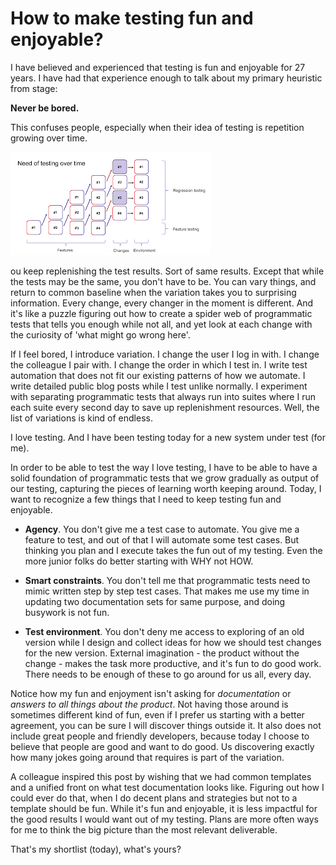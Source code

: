 # How to make testing fun and enjoyable?

I have believed and experienced that testing is fun and enjoyable for 27 years. I have had that experience enough to talk about my primary heuristic from stage:

**Never be bored.**

This confuses people, especially when their idea of testing is repetition growing over time.

![Regression over time](./Regression.png)

ou keep replenishing the test results. Sort of same results. Except that while the tests may be the same, you don't have to be. You can vary things, and return to common baseline when the variation takes you to surprising information. Every change, every changer in the moment is different. And it's like a puzzle figuring out how to create a spider web of programmatic tests that tells you enough while not all, and yet look at each change with the curiosity of 'what might go wrong here'.

If I feel bored, I introduce variation. I change the user I log in with. I change the colleague I pair with. I change the order in which I test in. I write test automation that does not fit our existing patterns of how we automate. I write detailed public blog posts while I test unlike normally. I experiment with separating programmatic tests that always run into suites where I run each suite every second day to save up replenishment resources. Well, the list of variations is kind of endless.

I love testing. And I have been testing today for a new system under test (for me).

In order to be able to test the way I love testing, I have to be able to have a solid foundation of programmatic tests that we grow gradually as output of our testing, capturing the pieces of learning worth keeping around. Today, I want to recognize a few things that I need to keep testing fun and enjoyable.

* **Agency**. You don't give me a test case to automate. You give me a feature to test, and out of that I will automate some test cases. But thinking you plan and I execute takes the fun out of my testing. Even the more junior folks do better starting with WHY not HOW.

* **Smart constraints**. You don't tell me that programmatic tests need to mimic written step by step test cases. That makes me use my time in updating two documentation sets for same purpose, and doing busywork is not fun.

* **Test environment**. You don't deny me access to exploring of an old version while I design and collect ideas for how we should test changes for the new version. External imagination - the product without the change - makes the task more productive, and it's fun to do good work. There needs to be enough of these to go around for us all, every day.

Notice how my fun and enjoyment isn't asking for *documentation* or *answers to all things about the product*. Not having those around is sometimes different kind of fun, even if I prefer us starting with a better agreement, you can be sure I will discover things outside it. It also does not include great people and friendly developers, because today I choose to believe that people are good and want to do good. Us discovering exactly how many jokes going around that requires is part of the variation.

A colleague inspired this post by wishing that we had common templates and a unified front on what test documentation looks like. Figuring out how I could ever do that, when I do decent plans and strategies but not to a template should be fun. While it's fun and enjoyable, it is less impactful for the good results I would want out of my testing. Plans are more often ways for me to think the big picture than the most relevant deliverable.

That's my shortlist (today), what's yours?

